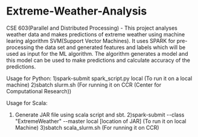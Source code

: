 # Extreme-Weather-Analysis

CSE 603(Parallel and Distributed Processing) - This project analyses  weather data and makes predictions of extreme weather using machine learing algorithm SVM(Support Vector Machines). It uses SPARK for pre-processing the data set and generated features and labels which will be used as input for the ML algorithm. The algorithm generates a model and this model can be used to make predictions and calculate accuracy of the predictions.

Usage for Python: 
1)spark-submit spark_script.py local (To run it on a local machine)
2)sbatch slurm.sh (For running it on CCR (Center for Computational Research))

Usage for Scala:
1) Generate JAR file using scala script and sbt.
2)spark-submit --class "ExtremeWeather" --master local [location of JAR] (To run it on local Machine)
3)sbatch scala_slurm.sh (For running it on CCR)

